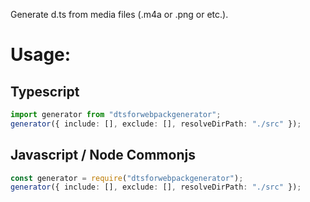 Generate d.ts from media files (.m4a or .png or etc.).

# Usage:

## Typescript

```typescript
import generator from "dtsforwebpackgenerator";
generator({ include: [], exclude: [], resolveDirPath: "./src" });
```

## Javascript / Node Commonjs

```typescript
const generator = require("dtsforwebpackgenerator");
generator({ include: [], exclude: [], resolveDirPath: "./src" });
```
